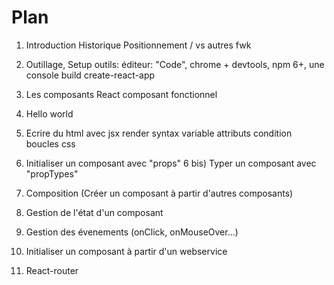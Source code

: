 Plan
====

1) Introduction
	Historique
	Positionnement / vs autres fwk

2) Outillage, Setup
	outils: éditeur: "Code", chrome + devtools, npm 6+, une console
	build
	create-react-app

3) Les composants React
	composant fonctionnel

4) Hello world

5) Ecrire du html avec jsx
	render
	syntax
		variable
		attributs
		condition
		boucles
	css

6) Initialiser un composant avec "props"
6 bis) Typer un composant avec "propTypes"

7) Composition (Créer un composant à partir d'autres composants)





7) Gestion de l'état d'un composant

8) Gestion des évenements (onClick, onMouseOver...)

9) Initialiser un composant à partir d'un webservice

10) React-router

